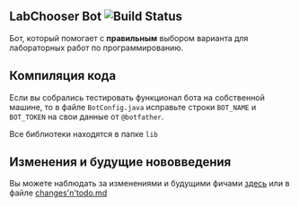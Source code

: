 ## LabChooser Bot ![Build Status](https://travis-ci.org/IkbDev/LabChooserBot.svg?branch=master)

Бот, который помогает с **правильным** выбором варианта для лабораторных работ по программированию.

## Компиляция кода

Если вы собрались тестировать функционал бота на собственной машине, то в файле `BotConfig.java` исправьте строки `BOT_NAME` и `BOT_TOKEN` на свои данные от `@botfather`.

Все библиотеки находятся в папке `lib`

## Изменения и будущие нововведения
Вы можете наблюдать за изменениями и будущими фичами [здесь][1] или в файле [changes'n'todo.md][1]

[1]:https://github.com/IkbDev/LabChooserBot/blob/master/changes'n'todo.md